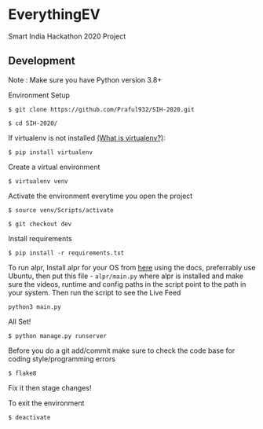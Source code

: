 # EverythingEV

Smart India Hackathon 2020 Project

## Development
Note : Make sure you have Python version 3.8+

Environment Setup

`$ git clone https://github.com/Praful932/SIH-2020.git`

`$ cd SIH-2020/`

If virtualenv is not installed [(What is virtualenv?)](https://www.youtube.com/watch?v=N5vscPTWKOk&t=313s):

`$ pip install virtualenv`

Create a virtual environment

`$ virtualenv venv`

Activate the environment everytime you open the project

`$ source venv/Scripts/activate`

`$ git checkout dev`

Install requirements

`$ pip install -r requirements.txt`

To run alpr, Install alpr for your OS from [here](https://github.com/openalpr/openalpr) using the docs, preferrably use Ubuntu, then put this file - `alpr/main.py` where alpr is installed and make sure the videos, runtime and config paths in the script point to the path in your system. Then run the script to see the Live Feed

`python3 main.py`


All Set!

`$ python manage.py runserver`

Before you do a git add/commit make sure to check the code base for coding style/programming errors

`$ flake8`

Fix it then stage changes!

To exit the environment

`$ deactivate `

